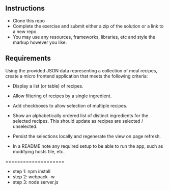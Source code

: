 ## Instructions

* Clone this repo
* Complete the exercise and submit either a zip of the solution or a link to a new repo
* You may use any resources, frameworks, libraries, etc and style the markup however you like.

## Requirements

Using the provided JSON data representing a collection of meal recipes, create a micro frontend application that meets the following criteria:

* Display a list (or table) of recipes.
* Allow filtering of recipes by a single ingredient.

* Add checkboxes to allow selection of multiple recipes.
* Show an alphabetically ordered list of distinct ingredients for the selected recipes. This should update as recipes are selected / unselected.


* Persist the selections locally and regenerate the view on page refresh.
* In a README note any required setup to be able to run the app, such as modifying hosts file, etc.

====================

 * step 1: npm install
 * step 2: webpack -w
 * step 3: node server.js